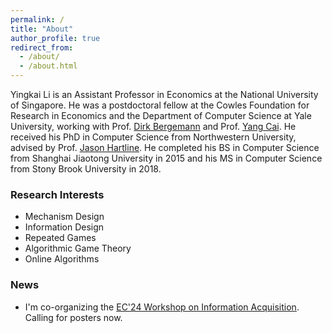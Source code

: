 ```yaml
---
permalink: /
title: "About"
author_profile: true
redirect_from: 
  - /about/
  - /about.html
---
```


Yingkai Li is an Assistant Professor in Economics at the National University of Singapore. He was a postdoctoral fellow at the Cowles Foundation for Research in Economics and the Department of Computer Science at Yale University, working with Prof. [Dirk Bergemann](https://campuspress.yale.edu/dirkbergemann/) and Prof. [Yang Cai](https://www.cs.yale.edu/homes/cai/). He received his PhD in Computer Science from Northwestern University, advised by Prof. [Jason Hartline](https://sites.northwestern.edu/hartline/). He completed his BS in Computer Science from Shanghai Jiaotong University in 2015 and his MS in Computer Science from Stony Brook University in 2018.


### Research Interests
* Mechanism Design
* Information Design
* Repeated Games
* Algorithmic Game Theory
* Online Algorithms

### News
* I'm co-organizing the [EC'24 Workshop on Information Acquisition](https://sites.google.com/u.northwestern.edu/information-acquisition). Calling for posters now.